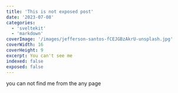 ```yaml
---
title: 'This is not exposed post'
date: '2023-07-08'
categories:
  - 'sveltekit'
  - 'markdown'
coverImage: '/images/jefferson-santos-fCEJGBzAkrU-unsplash.jpg'
coverWidth: 16
coverHeight: 9
excerpt: You can't see me
indexed: false
exposed: false
---
```


you can not find me from the any page
